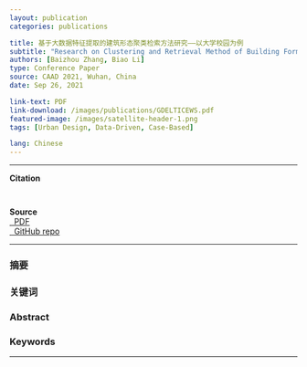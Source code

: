 ```yaml
---
layout: publication
categories: publications

title: 基于大数据特征提取的建筑形态聚类检索方法研究——以大学校园为例
subtitle: "Research on Clustering and Retrieval Method of Building Form Based on Feature Extraction of Big Data: Take university Campus as an Example"
authors: [Baizhou Zhang, Biao Li]
type: Conference Paper
source: CAAD 2021, Wuhan, China
date: Sep 26, 2021

link-text: PDF
link-download: /images/publications/GDELTICEWS.pdf
featured-image: /images/satellite-header-1.png
tags: [Urban Design, Data-Driven, Case-Based]

lang: Chinese
---
```


---

**Citation**  

``` bib



``` 

**Source**  
<a href="https://archialgo-com-sources.oss-cn-hangzhou.aliyuncs.com/pdf/pdf-urban-block-generative-cbr.pdf">
    <i class="fas fa-file-pdf fa-fw" data-toggle="tooltip" data-placement="bottom" title="PDF Download"></i>&nbsp;
    PDF
</a>  
<a href="https://github.com/zhangbz764/city-site-matching">
    <i class="fab fa-github fa-fw" data-toggle="tooltip" data-placement="bottom" title="GitHub Repository"></i>&nbsp;
    GitHub repo
</a>       

---

### 摘要
### 关键词
### Abstract
### Keywords

---

